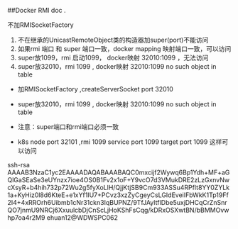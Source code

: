 ##Docker RMI doc .

不加RMISocketFactory
1. 不在继承的UnicastRemoteObject类的构造器加super(port)不能访问
2. 如果rmi 端口 和 super 端口一致，docker mapping 映射端口一致，可以访问
3. super放1099，rmi 启动1099， docker映射 32010:1099 ，无法访问
4. super放32010，rmi 1099 , docker映射 32010:1099 no such object in table

- 加RMISocketFactory ,createServerSocket port 32010
- super放32010，rmi 1099 , docker映射 32010:1099 no such object in table

- 注意：super端口和rmi端口必须一致


- k8s node port 32101 ,rmi 1099 service port 1099  target port 1099 这样可以访问


ssh-rsa AAAAB3NzaC1yc2EAAAADAQABAAABAQC0mxcijf2Wywq6Bp1Ydh+MF+aGQlGaSEaSe3eUYnzx7ioe4OS0B1Fv2x1oF+Y9vcO7d3VMukDRE2zLzGxnvNwcXsyR+b4hih732p72Wu2g5fyXoLlH/QjjKtjSB9Cm933ASSu4RPflt8YY0ZYLk1a+KyHiz0l8d6KteE+e1xYf1IU7+PCvz3xzZyCgeyCsLGIdEveiIFbWkK1Tp19Ff2I4+4xRROrh6Uibmb1cNr31ckn3IqBUPNZ/9TfJAyltfIDbe5uxjDHCqCrZnSnrQO7jnmU9NRCj6XxuulcbDjCnScLjHoKShFsCqg/kDRxOSXwtBN/bBMMOvwhp7oa4r2M9 ehuan12@WDWSPC062

